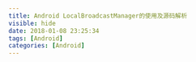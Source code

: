 ```yaml
---
title: Android LocalBroadcastManager的使用及源码解析
visible: hide
date: 2018-01-08 23:25:34
tags: [Android]
categories: [Android]
---
```



<!-- more --> 